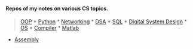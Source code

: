 

<!-- <img src="https://github-readme-stats.vercel.app/api?username=Geek-a-Byte&show_icons=true&count_private=true&theme=dark" width="440"  height="170" > -->
<!-- <img alt="GIF" src="https://user-images.githubusercontent.com/59027621/147380063-c2299ebf-4051-4634-8f09-d40f3bba1099.gif" width="250" height="170"> -->

<!-- ![Metrics](https://metrics.lecoq.io/Geek-a-Byte?template=terminal&base.metadata=0&config.timezone=Asia%2FDhaka) -->
#### Repos of my notes on various CS topics.

>[OOP](https://github.com/Geek-a-Byte/OOP) * [Python](https://github.com/Geek-a-Byte/PyHaxx) * [Networking](https://github.com/Geek-a-Byte/Networking) * [DSA](https://github.com/Geek-a-Byte/DSA) * [SQL](https://github.com/Geek-a-Byte/sql-practice) * [Digital System Design](https://github.com/Geek-a-Byte/Digital-System-Design) * [OS](https://github.com/Geek-a-Byte/Operating-Systems-Sessionals) * [Compiler](https://github.com/Geek-a-Byte/Compiler-Sessional) * [Matlab](https://github.com/Geek-a-Byte/Matlab)
* [Assembly](https://github.com/Geek-a-Byte/Assembly)
